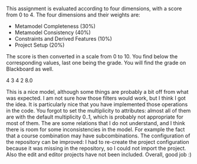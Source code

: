 This assignment is evaluated according to four dimensions, with a score from 0 to 4. 
The four dimensions and their weights are:
- Metamodel Completeness (30%)
- Metamodel Consistency	(40%)
- Constraints and Derived Features (10%)
- Project Setup (20%)

The score is then converted in a scale from 0 to 10. You find below the corresponding values, last one being the grade. You will find the grade on Blackboard as well.

4	3	4	2
8.0

This is a nice model, although some things are probably a bit off from what was expected. I am not sure how those filters would work, but I think I got the idea. It is particularly nice that you have implemented those operations in the code. You forgot to set the multiplicity to attributes: almost all of them are with the default multiplicity 0..1, which is probably not appropriate for most of them. The are some relations that I do not understand, and I think there is room for some inconsistencies in the model. For example the fact that a course combination may have subcombinations. The configuration of the repository can be improved: I had to re-create the project configuration because it was missing in the repository, so I could not import the project. Also the edit and editor projects have not been included. Overall, good job :)

